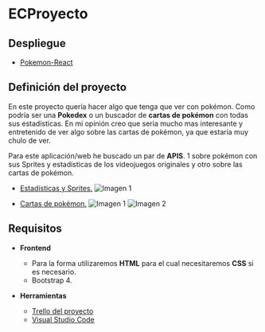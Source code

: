 # ECProyecto

## Despliegue

- [Pokemon-React](https://pokedex-react-ec.herokuapp.com)

## Definición del proyecto 

En este proyecto quería hacer algo que tenga que ver con pokémon. Como podría ser una **Pokedex** o un buscador de **cartas de pokémon** con todas sus estadísticas. En mi opinión creo que seria mucho mas interesante y entretenido de ver algo sobre las cartas de pokémon, ya que estaría muy chulo de ver.

Para este aplicación/web he buscado un par de **APIS**. 1 sobre pokémon con sus Sprites y estadisticas de los videojuegos originales y otro sobre las cartas de pokémon.

- [Estadísticas y Sprites.](https://pokeapi.co)
![Imagen 1](https://i.imgur.com/87vLIGp.png)

- [Cartas de pokémon.](https://pokemontcg.io)
![Imagen 1](https://i.imgur.com/jWCDSOA.png)
![Imagen 2](https://i.imgur.com/cfRy0e7.png)

## Requisitos
- **Frontend**
	- Para la forma utilizaremos **HTML** para el cual necesitaremos **CSS** si es necesario.
	- Bootstrap 4.
	
- **Herramientas**
	- [Trello del proyecto](https://trello.com/b/UO7Myv5m/proyecto-cliente-carlos-villar)
	- [Visual Studio Code](https://code.visualstudio.com/download)
